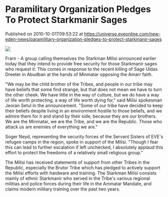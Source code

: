 # Paramilitary Organization Pledges To Protect Starkmanir Sages
Published on 2010-10-01T09:53:22 at https://universe.eveonline.com/new-eden-news/paramilitary-organization-pledges-to-protect-starkmanir-sages

![](http://www.eve-mercury.net/images/mercurybanner.png)  
  
Frarn - A group calling themselves the Starkman Milisi announced earlier today that they intend to provide free security for those Starkmanir sages who request it. This comes in response to the recent killing of Sage Uldas Dreeter in Abudban at the hands of Minmatar opposing the Amarr faith.

"We may be the child brother of the Tribes, and people in our tribe may have beliefs that some find strange, but that does not mean we have to turn the other cheek. We have little in the way of culture, but we do have a way of life worth protecting, a way of life worth dying for," said Milisi spokesman Jeoran Setul in the announcement. "Some of our tribe have decided to keep their beliefs despite living in an environment hostile to those beliefs, and we admire them for it and stand by their side, because they are our brothers. We are the Minmatar, we are the Tribe, and we are the Republic. Those who attack us are enemies of everything we are."

Soger Neyd, representing the security forces of the Servant Sisters of EVE's refugee camps in the region, spoke in support of the Milisi. "Though I fear this can lead to further escalation if left unchecked, I absolutely applaud this effort to protect the freedoms of a relatively small religious group."

The Milisi has received statements of support from other Tribes in the Republic, especially the Brutor Tribe which has pledged to actively support the Milisi efforts with hardware and training. The Starkman Milisi consists mainly of ethnic Starkmanir who served in the Tribe's various regional militias and police forces during their life in the Ammatar Mandate, and claims modern military training over the past two years.
